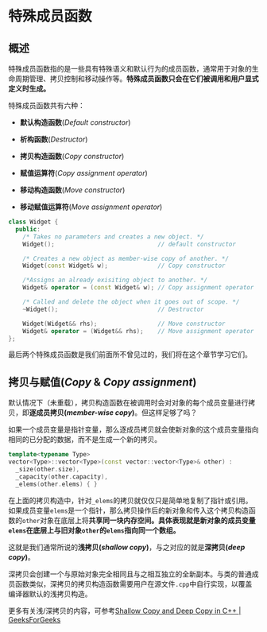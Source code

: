 # 特殊成员函数

## 概述

特殊成员函数指的是一些具有特殊语义和默认行为的成员函数，通常用于对象的生命周期管理、拷贝控制和移动操作等。**特殊成员函数只会在它们被调用和用户显式定义时生成。**

特殊成员函数共有六种：

- **默认构造函数**(*Default constructor*)

- **析构函数**(*Destructor*)

- **拷贝构造函数**(*Copy constructor*)

- **赋值运算符**(*Copy assignment operator*)

- **移动构造函数**(*Move constructor*)

- **移动赋值运算符**(*Move assignment operator*)

```cpp
class Widget {
  public:
    /* Takes no parameters and creates a new object. */
    Widget();                             // default constructor

    /* Creates a new object as member-wise copy of another. */
    Widget(const Widget& w);              // Copy constructor

    /*Assigns an already exisiting object to another. */
    Widget& operator = (const Widget& w); // Copy assignment operator

    /* Called and delete the object when it goes out of scope. */
    ~Widget();                            // Destructor

    Widget(Widget&& rhs);                 // Move constructor
    Widget& operator = (Widget&& rhs);    // Move assignment operator
};
```

最后两个特殊成员函数是我们前面所不曾见过的，我们将在这个章节学习它们。

## 拷贝与赋值(*Copy* & *Copy assignment*)

默认情况下（未重载），拷贝构造函数在被调用时会对对象的每个成员变量进行拷贝，即**逐成员拷贝(*member-wise copy*)**。但这样足够了吗？

如果一个成员变量是指针变量，那么逐成员拷贝就会使新对象的这个成员变量指向相同的已分配的数据，而不是生成一个新的拷贝。

```cpp
template<typename Type>
vector<Type>::vector<Type>(const vector::vector<Type>& other) : 
  _size(other.size),
  _capacity(other.capacity),
  _elems(other.elems) { }
```

在上面的拷贝构造中，针对`_elems`的拷贝就仅仅只是简单地复制了指针或引用。如果成员变量`elems`是一个指针，那么拷贝操作后的新对象和传入这个拷贝构造函数的`other`对象在底层上将**共享同一块内存空间。**具体表现就是**新对象的成员变量`elems`在底层上与旧对象`other`的`elems`指向同一个数组。**

这就是我们通常所说的**浅拷贝(*shallow copy*)**，与之对应的就是**深拷贝(*deep copy*)**。

深拷贝会创建一个与原始对象完全相同且与之相互独立的全新副本。与类的普通成员函数类似，深拷贝的拷贝构造函数需要用户在源文件`.cpp`中自行实现，以覆盖编译器默认的浅拷贝构造。

更多有关浅/深拷贝的内容，可参考[Shallow Copy and Deep Copy in C++ | GeeksForGeeks](https://www.geeksforgeeks.org/shallow-copy-and-deep-copy-in-c/)

